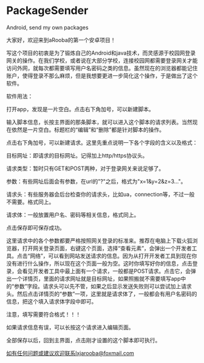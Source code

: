 # PackageSender
Android, send my own packages


大家好，欢迎来到aRooba的第一个安卓项目！

写这个项目的初衷是为了锻炼自己的Android和java技术，而灵感源于校园网登录网关的操作。在我们学校，或者说在大部分学校，连接校园网都需要登录网关才能访问外网，就每次都需要填写用户名密码之类的信息。虽然现在的浏览器都能记住账户，使得登录不那么麻烦，但是我想要更进一步简化这个操作，于是做出了这个软件。


软件用法：

打开app，发现是一片空白。点击右下角加号，可以新建脚本。

输入脚本信息，长按主界面的那条脚本，就可以进入这个脚本的请求列表。当然现在依然是一片空白。标题栏的“编辑”和“删除”都是针对脚本的操作。

点击右下角加号，可以新建请求。这里先重点说明一下各个字段的含义以及格式：

目标网址：即请求的目标网址。记得加上http/https协议头。

请求类型：暂时只有GET和POST两种，对于登录网关来说足够了。

参数：有些网址后面会有参数，在url的"?"之后，格式为"x=1&y=2&z=3..."。

请求头：有些服务器会后台检查你的请求头，比如ua，connection等，不过一般不需要。格式同上。

请求体：一般放置用户名、密码等相关信息，格式同上。

点击保存即可保存成功。

这里请求中的各个参数都要严格按照网关登录的标准来。推荐在电脑上下载火狐浏览器，打开网关登录页面，右键这个页面，选择“查看元素”，会弹出一个开发者工具。点击“网络”，可以看到网站发送请求的信息。因为从打开开发者工具到现在你没有进行什么操作，所以现在这个页面一般为空。这时你填写好你的信息，点击登录，会看见开发者工具中最上面有一个请求，一般都是POST请求。点击它，会弹出一个详情页，里面的请求网址就是目标网址，如果照搬就不需要填写app中的“参数”字段。请求头可以先不管，如果之后显示发送失败则可以尝试加上请求头。然后点击详情页的“参数”一项，这里就是请求体了，一般都会有用户名密码的信息，把这个填入请求体字段中即可。

注意，填写需要符合格式！！！

如果请求信息有误，可以长按这个请求进入编辑页面。

全部保存以后，回到主界面，点击刚才设置的这个脚本即可执行。

如有任何问题或建议欢迎联系lxjarooba@foxmail.com
